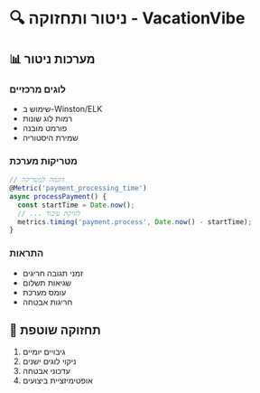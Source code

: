 # 🔍 ניטור ותחזוקה - VacationVibe

## 📊 מערכות ניטור

### לוגים מרכזיים
- שימוש ב-Winston/ELK
- רמות לוג שונות
- פורמט מובנה
- שמירת היסטוריה

### מטריקות מערכת
```typescript
// דוגמה למטריקה
@Metric('payment_processing_time')
async processPayment() {
  const startTime = Date.now();
  // ... לוגיקת עיבוד
  metrics.timing('payment.process', Date.now() - startTime);
}
```

### התראות
- זמני תגובה חריגים
- שגיאות תשלום
- עומס מערכת
- חריגות אבטחה

## 🔧 תחזוקה שוטפת
1. גיבויים יומיים
2. ניקוי לוגים ישנים
3. עדכוני אבטחה
4. אופטימיזציית ביצועים 